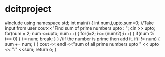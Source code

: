 # dcitproject
#include<iostream>
using namespace std;
int main() {
    int num,i,upto,sum=0;
    //Take input from user cout<<"Find sum of prime numbers upto : ";
    cin >> upto;
    for(num = 2; num <=upto; num++) {
        for(i=2; i<= (num/2);i++) {
            if(num % i== 0) {
                i = num;
                break;
            }
        }
        //if the number is prime then add it.
        if(i != num) {
            sum += num;
        }
    }
    cout << endl <<"sum of all prime numbers upto " << upto  << ":" <<sum;
    return o;
}                  
